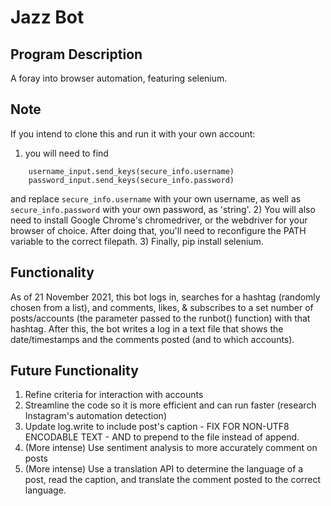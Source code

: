# Jazz Bot
## Program Description
A foray into browser automation, featuring selenium.

## Note
If you intend to clone this and run it with your own account:
1) you will need to find 
```
    username_input.send_keys(secure_info.username) 
    password_input.send_keys(secure_info.password)
```
and replace `secure_info.username` with your own username, as well as `secure_info.password` with your own password, as 'string'.
2) You will also need to install Google Chrome's chromedriver, or the webdriver for your browser of choice. After doing that, you'll need to reconfigure the PATH variable to the correct filepath.
3) Finally, pip install selenium.

## Functionality
As of 21 November 2021, this bot logs in, searches for a hashtag (randomly chosen from a list), and comments, likes, & subscribes to a set number of posts/accounts (the parameter passed to the runbot() function) with that hashtag. After this, the bot writes a log in a text file that shows the date/timestamps and the comments posted (and to which accounts).

## Future Functionality
1. Refine criteria for interaction with accounts
2. Streamline the code so it is more efficient and can run faster (research Instagram's automation detection)
3. Update log.write to include post's caption - FIX FOR NON-UTF8 ENCODABLE TEXT - AND to prepend to the file instead of append.
4. (More intense) Use sentiment analysis to more accurately comment on posts
5. (More intense) Use a translation API to determine the language of a post, read the caption, and translate the comment posted to the correct language.

